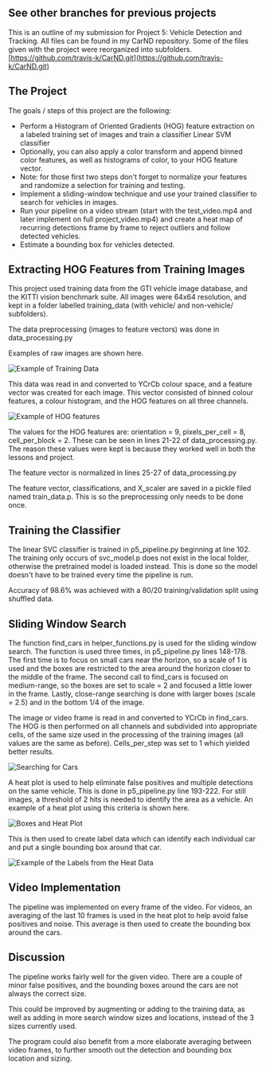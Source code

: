 See other branches for previous projects
---

[//]: # (Image References)
[image1]: ./writeup_images/bboxes_and_heat.png "Boxes and Heat Plot"
[image2]: ./writeup_images/car_not_car.png "Example of Training Data"
[image3]: ./writeup_images/HOG_example.jpg "Example of HOG features"
[image4]: ./writeup_images/labels.png "Example of the Labels from the Heat Data"
[image5]: ./writeup_images/search.png "Searching for Cars"
[image6]: ./writeup_images/pipelineoutput.jpg "Pipeline Output"

This is an outline of my submission for Project 5: Vehicle Detection and Tracking. All files can be found in my CarND repository. Some of the files given with the project were reorganized into subfolders.
[https://github.com/travis-k/CarND.git](https://github.com/travis-k/CarND.git)

The Project
---

The goals / steps of this project are the following:

* Perform a Histogram of Oriented Gradients (HOG) feature extraction on a labeled training set of images and train a classifier Linear SVM classifier
* Optionally, you can also apply a color transform and append binned color features, as well as histograms of color, to your HOG feature vector. 
* Note: for those first two steps don't forget to normalize your features and randomize a selection for training and testing.
* Implement a sliding-window technique and use your trained classifier to search for vehicles in images.
* Run your pipeline on a video stream (start with the test_video.mp4 and later implement on full project_video.mp4) and create a heat map of recurring detections frame by frame to reject outliers and follow detected vehicles.
* Estimate a bounding box for vehicles detected.


Extracting HOG Features from Training Images
---

This project used training data from the GTI vehicle image database, and the KITTI vision benchmark suite. All images were 64x64 resolution, and kept in a folder labelled training_data (with vehicle/ and non-vehicle/ subfolders). 

The data preprocessing (images to feature vectors) was done in data_processing.py

Examples of raw images are shown here.

![Example of Training Data][image2]

This data was read in and converted to YCrCb colour space, and a feature vector was created for each image. This vector consisted of binned colour features, a colour histogram, and the HOG features on all three channels.

![Example of HOG features][image3]

The values for the HOG features are: orientation = 9, pixels_per_cell = 8, cell_per_block = 2. These can be seen in lines 21-22 of data_processing.py. The reason these values were kept is because they worked well in both the lessons and project.

The feature vector is normalized in lines 25-27 of data_processing.py

The feature vector, classifications, and X_scaler are saved in a pickle filed named train_data.p. This is so the preprocessing only needs to be done once.

Training the Classifier
---

The linear SVC classifier is trained in p5_pipeline.py beginning at line 102. The training only occurs of svc_model.p does not exist in the local folder, otherwise the pretrained model is loaded instead. This is done so the model doesn't have to be trained every time the pipeline is run.

Accuracy of 98.6% was achieved with a 80/20 training/validation split using shuffled data.

Sliding Window Search
---

The function find_cars in helper_functions.py is used for the sliding window search. The function is used three times, in p5_pipeline.py lines 148-178. The first time is to focus on small cars near the horizon, so a scale of 1 is used and the boxes are restricted to the area around the horizon closer to the middle of the frame. The second call to find_cars is focused on medium-range, so the boxes are set to scale = 2 and focused a little lower in the frame. Lastly, close-range searching is done with larger boxes (scale = 2.5) and in the bottom 1/4 of the image.

The image or video frame is read in and converted to YCrCb in find_cars. The HOG is then performed on all channels and subdivided into appropriate cells, of the same size used in the processing of the training images (all values are the same as before). Cells_per_step was set to 1 which yielded better results. 

![Searching for Cars][image5]

A heat plot is used to help eliminate false positives and multiple detections on the same vehicle. This is done in p5_pipeline.py line 193-222. For still images, a threshold of 2 hits is needed to identify the area as a vehicle. An example of a heat plot using this criteria is shown here. 

![Boxes and Heat Plot][image1]

This is then used to create label data which can identify each individual car and put a single bounding box around that car.

![Example of the Labels from the Heat Data][image4]


Video Implementation
---
The pipeline was implemented on every frame of the video. For videos, an averaging of the last 10 frames is used in the heat plot to help avoid false positives and noise. This average is then used to create the bounding box around the cars. 


Discussion
---
The pipeline works fairly well for the given video. There are a couple of minor false positives, and the bounding boxes around the cars are not always the correct size.

This could be improved by augmenting or adding to the training data, as well as adding in more search window sizes and locations, instead of the 3 sizes currently used.

The program could also benefit from a more elaborate averaging between video frames, to further smooth out the detection and bounding box location and sizing.  